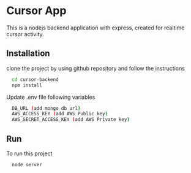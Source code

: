 
# Cursor App

This is a nodejs backend application with express, created for realtime cursor activity.


## Installation

clone the project by using github repository and follow the instructions

```bash
  cd cursor-backend
  npm install
```
    
Update .env file following variables

```bash
  DB_URL (add mongo db url)
  AWS_ACCESS_KEY (add AWS Public key)
  AWS_SECRET_ACCESS_KEY (add AWS Private key)
```
## Run

To run this project

```bash
  node server
```

